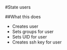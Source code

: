 #State users

##What this does
- Creates user
- Sets groups for user
- Sets UID for user
- Creates ssh key for user
